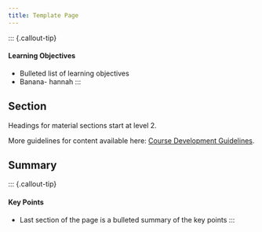 ```yaml
---
title: Template Page
---
```


::: {.callout-tip}
#### Learning Objectives

- Bulleted list of learning objectives
- Banana- hannah
:::


## Section

Headings for material sections start at level 2. 

More guidelines for content available here: [Course Development Guidelines](https://cambiotraining.github.io/quarto-course-template/materials/02-content_guidelines.html).


## Summary

::: {.callout-tip}
#### Key Points

- Last section of the page is a bulleted summary of the key points
:::
